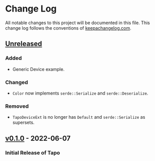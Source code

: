 # Change Log

All notable changes to this project will be documented in this
file. This change log follows the conventions of
[keepachangelog.com][keepachangelog].

## [Unreleased]

### Added

- Generic Device example.

### Changed

- `Color` now implements `serde::Serialize` and `serde::Deserialize`.

### Removed

- `TapoDeviceExt` is no longer has `Default` and `serde::Serialize` as supersets.

## [v0.1.0] - 2022-06-07

### Initial Release of Tapo

[unreleased]: https://github.com/mihai-dinculescu/tapo
[v0.1.0]: https://github.com/mihai-dinculescu/tapo/tree/v0.1.0
[keepachangelog]: https://keepachangelog.com
